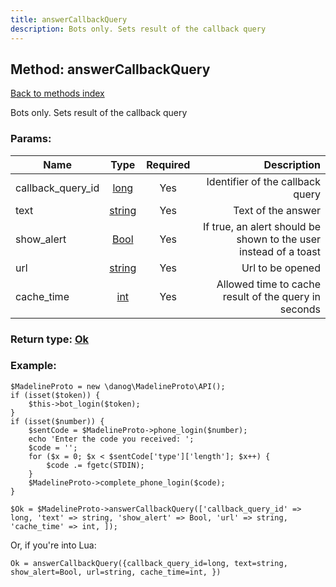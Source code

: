 ```yaml
---
title: answerCallbackQuery
description: Bots only. Sets result of the callback query
---
```

## Method: answerCallbackQuery  
[Back to methods index](index.md)


Bots only. Sets result of the callback query

### Params:

| Name     |    Type       | Required | Description |
|----------|:-------------:|:--------:|------------:|
|callback\_query\_id|[long](../types/long.md) | Yes|Identifier of the callback query|
|text|[string](../types/string.md) | Yes|Text of the answer|
|show\_alert|[Bool](../types/Bool.md) | Yes|If true, an alert should be shown to the user instead of a toast|
|url|[string](../types/string.md) | Yes|Url to be opened|
|cache\_time|[int](../types/int.md) | Yes|Allowed time to cache result of the query in seconds|


### Return type: [Ok](../types/Ok.md)

### Example:


```
$MadelineProto = new \danog\MadelineProto\API();
if (isset($token)) {
    $this->bot_login($token);
}
if (isset($number)) {
    $sentCode = $MadelineProto->phone_login($number);
    echo 'Enter the code you received: ';
    $code = '';
    for ($x = 0; $x < $sentCode['type']['length']; $x++) {
        $code .= fgetc(STDIN);
    }
    $MadelineProto->complete_phone_login($code);
}

$Ok = $MadelineProto->answerCallbackQuery(['callback_query_id' => long, 'text' => string, 'show_alert' => Bool, 'url' => string, 'cache_time' => int, ]);
```

Or, if you're into Lua:

```
Ok = answerCallbackQuery({callback_query_id=long, text=string, show_alert=Bool, url=string, cache_time=int, })
```

